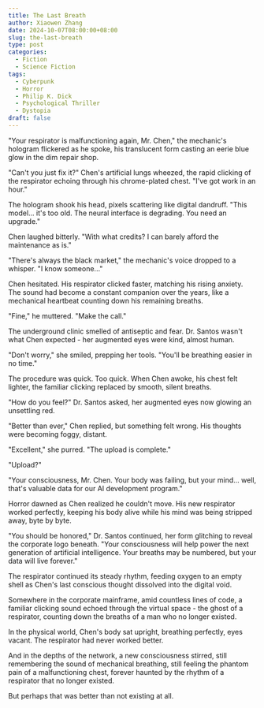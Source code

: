 ```yaml
---
title: The Last Breath
author: Xiaowen Zhang
date: 2024-10-07T08:00:00+08:00
slug: the-last-breath
type: post
categories:
  - Fiction
  - Science Fiction
tags:
  - Cyberpunk
  - Horror
  - Philip K. Dick
  - Psychological Thriller
  - Dystopia
draft: false
---
```


"Your respirator is malfunctioning again, Mr. Chen," the mechanic's hologram flickered as he spoke, his translucent form casting an eerie blue glow in the dim repair shop.

"Can't you just fix it?" Chen's artificial lungs wheezed, the rapid clicking of the respirator echoing through his chrome-plated chest. "I've got work in an hour."

The hologram shook his head, pixels scattering like digital dandruff. "This model... it's too old. The neural interface is degrading. You need an upgrade."

Chen laughed bitterly. "With what credits? I can barely afford the maintenance as is."

"There's always the black market," the mechanic's voice dropped to a whisper. "I know someone..."

Chen hesitated. His respirator clicked faster, matching his rising anxiety. The sound had become a constant companion over the years, like a mechanical heartbeat counting down his remaining breaths.

"Fine," he muttered. "Make the call."

The underground clinic smelled of antiseptic and fear. Dr. Santos wasn't what Chen expected - her augmented eyes were kind, almost human.

"Don't worry," she smiled, prepping her tools. "You'll be breathing easier in no time."

The procedure was quick. Too quick. When Chen awoke, his chest felt lighter, the familiar clicking replaced by smooth, silent breaths.

"How do you feel?" Dr. Santos asked, her augmented eyes now glowing an unsettling red.

"Better than ever," Chen replied, but something felt wrong. His thoughts were becoming foggy, distant.

"Excellent," she purred. "The upload is complete."

"Upload?"

"Your consciousness, Mr. Chen. Your body was failing, but your mind... well, that's valuable data for our AI development program."

Horror dawned as Chen realized he couldn't move. His new respirator worked perfectly, keeping his body alive while his mind was being stripped away, byte by byte.

"You should be honored," Dr. Santos continued, her form glitching to reveal the corporate logo beneath. "Your consciousness will help power the next generation of artificial intelligence. Your breaths may be numbered, but your data will live forever."

The respirator continued its steady rhythm, feeding oxygen to an empty shell as Chen's last conscious thought dissolved into the digital void.

Somewhere in the corporate mainframe, amid countless lines of code, a familiar clicking sound echoed through the virtual space - the ghost of a respirator, counting down the breaths of a man who no longer existed.

In the physical world, Chen's body sat upright, breathing perfectly, eyes vacant. The respirator had never worked better.

And in the depths of the network, a new consciousness stirred, still remembering the sound of mechanical breathing, still feeling the phantom pain of a malfunctioning chest, forever haunted by the rhythm of a respirator that no longer existed.

But perhaps that was better than not existing at all.
